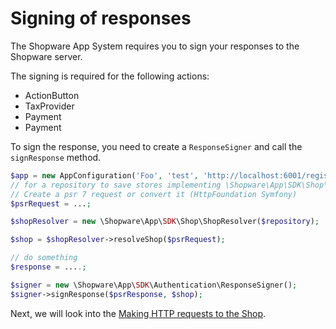 # Signing of responses

The Shopware App System requires you to sign your responses to the Shopware server.

The signing is required for the following actions:

- ActionButton
- TaxProvider
- Payment
- Payment


To sign the response, you need to create a `ResponseSigner` and call the `signResponse` method.

```php
$app = new AppConfiguration('Foo', 'test', 'http://localhost:6001/register/callback');
// for a repository to save stores implementing \Shopware\App\SDK\Shop\ShopRepositoryInterface, see FileShopRepository as an example$repository = ...;
// Create a psr 7 request or convert it (HttpFoundation Symfony)
$psrRequest = ...;

$shopResolver = new \Shopware\App\SDK\Shop\ShopResolver($repository);

$shop = $shopResolver->resolveShop($psrRequest);

// do something
$response = ....;

$signer = new \Shopware\App\SDK\Authentication\ResponseSigner();
$signer->signResponse($psrResponse, $shop);
```

Next, we will look into the [Making HTTP requests to the Shop](./05-http-client.md).